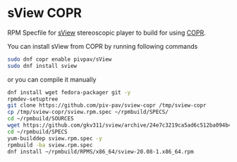 # sView COPR

RPM Specfile for [sView](https://www.sview.ru/en/) stereoscopic player to build for using [COPR](https://copr.fedorainfracloud.org).

You can install sView from COPR by running following commands

```bash
sudo dnf copr enable pivpav/sView 
sudo dnf install sview
```

or you can compile it manually

```bash
dnf install wget fedora-packager git -y
rpmdev-setuptree
git clone https://github.com/piv-pav/sview-copr /tmp/sview-copr
cp /tmp/sview-copr/sview.rpm.spec ~/rpmbuild/SPECS/
cd ~/rpmbuild/SOURCES
wget https://github.com/gkv311/sview/archive/24e7c3219ca5ad6c512ba094b40bd500584e8a86.zip
cd ~/rpmbuild/SPECS
yum-builddep sview.rpm.spec -y
rpmbuild -ba sview.rpm.spec
dnf install ~/rpmbuild/RPMS/x86_64/sview-20.08-1.x86_64.rpm
```
